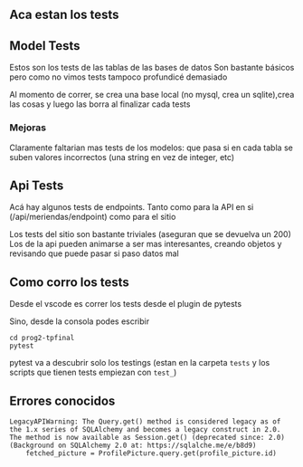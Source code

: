 ## Aca estan los tests

## Model Tests
Estos son los tests de las tablas de las bases de datos
Son bastante básicos pero como no vimos tests tampoco profundicé demasiado

Al momento de correr, se crea una base local (no mysql, crea un sqlite),crea las cosas y luego las borra al finalizar cada tests

### Mejoras
Claramente faltarian mas tests de los modelos: que pasa si en cada tabla se suben valores incorrectos (una string en vez de integer, etc)


## Api Tests
Acá hay algunos tests de endpoints.
Tanto como para la API en si (/api/meriendas/endpoint) como para el sitio

Los tests del sitio son bastante triviales (aseguran que se devuelva un 200)
Los de la api pueden animarse a ser mas interesantes, creando objetos y revisando que puede pasar si paso datos mal


## Como corro los tests
Desde el vscode es correr los tests desde el plugin de pytests

Sino, desde la consola podes escribir

```
cd prog2-tpfinal
pytest
```
pytest va a descubrir solo los testings (estan en la carpeta `tests` y los scripts que tienen tests empiezan con `test_`)

## Errores conocidos
```
LegacyAPIWarning: The Query.get() method is considered legacy as of the 1.x series of SQLAlchemy and becomes a legacy construct in 2.0. The method is now available as Session.get() (deprecated since: 2.0) (Background on SQLAlchemy 2.0 at: https://sqlalche.me/e/b8d9)
    fetched_picture = ProfilePicture.query.get(profile_picture.id)
```
